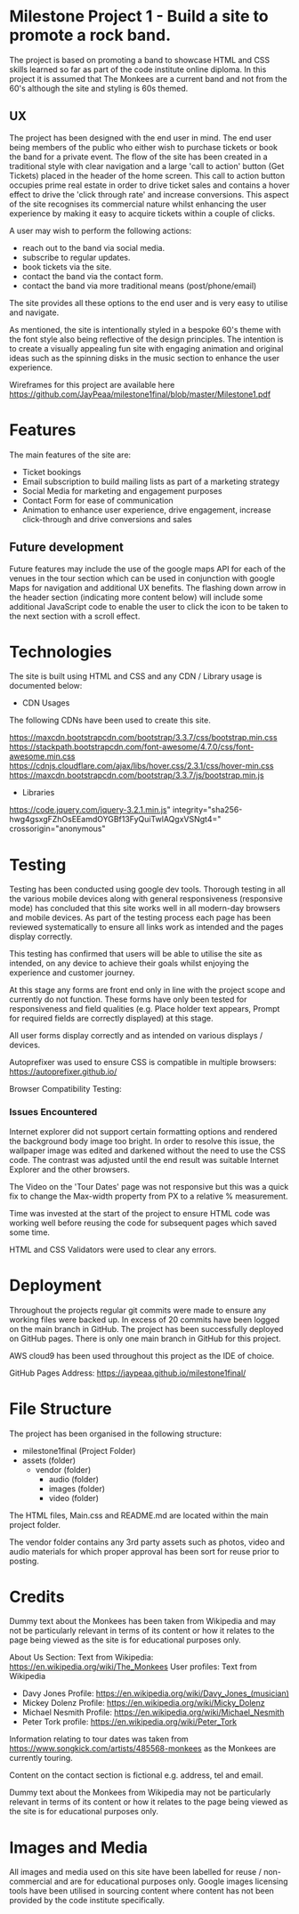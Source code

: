 # Milestone Project 1 - Build a site to promote a rock band.

The project is based on promoting a band to showcase HTML and CSS skills learned so far as part of the code institute online diploma. In this project it is assumed that 
The Monkees are a current band and not from the 60's although the site and styling is 60s themed. 

## UX

The project has been designed with the end user in mind.  The end user being members of the public who either wish to purchase tickets or book the band for a private event.
The flow of the site has been created in a traditional style with clear navigation and a large 'call to action' button (Get Tickets) placed in the header of the home screen.  This call to action button occupies prime real estate in order to drive ticket sales and contains a hover effect to drive the 'click through rate' and increase conversions.  This aspect of the site recognises its commercial nature whilst enhancing the user experience by making it easy to acquire tickets within a couple of clicks.

A user may wish to perform the following actions:

* reach out to the band via social media.
* subscribe to regular updates.
* book tickets via the site.
* contact the band via the contact form.
* contact the band via more traditional means (post/phone/email)

The site provides all these options to the end user and is very easy to utilise and navigate.

As mentioned, the site is intentionally styled in a bespoke 60's theme with the font style also being reflective of the design principles.  The intention is to create a visually appealing fun site with engaging animation and original ideas such as the spinning disks in the music section to enhance the user experience.

Wireframes for this project are available here https://github.com/JayPeaa/milestone1final/blob/master/Milestone1.pdf

# Features

The main features of the site are:

* Ticket bookings
* Email subscription to build mailing lists as part of a marketing strategy
* Social Media for marketing and engagement purposes
* Contact Form for ease of communication
* Animation to enhance user experience, drive engagement, increase click-through and drive conversions and sales

## Future development

Future features may include the use of the google maps API for each of the venues in the tour section which can be used in conjunction with google Maps for navigation and additional UX benefits.
The flashing down arrow in the header section (indicating more content below) will include some additional JavaScript code to enable the user to click the icon to be taken to the next section with a scroll effect.

# Technologies

The site is built using HTML and CSS and any CDN / Library usage is documented below:

* CDN Usages

The following CDNs have been used to create this site.

https://maxcdn.bootstrapcdn.com/bootstrap/3.3.7/css/bootstrap.min.css
https://stackpath.bootstrapcdn.com/font-awesome/4.7.0/css/font-awesome.min.css
https://cdnjs.cloudflare.com/ajax/libs/hover.css/2.3.1/css/hover-min.css
https://maxcdn.bootstrapcdn.com/bootstrap/3.3.7/js/bootstrap.min.js

* Libraries

https://code.jquery.com/jquery-3.2.1.min.js" integrity="sha256-hwg4gsxgFZhOsEEamdOYGBf13FyQuiTwlAQgxVSNgt4=" crossorigin="anonymous"

# Testing

Testing has been conducted using google dev tools. Thorough testing in all the various mobile devices along with general responsiveness (responsive mode) has concluded
that this site works well in all modern-day browsers and mobile devices. As part of the testing process each page has been reviewed systematically to ensure all links
work as intended and the pages display correctly.  

This testing has confirmed that users will be able to utilise the site as intended, on any device to achieve their goals whilst enjoying the experience and customer journey.

At this stage any forms are front end only in line with the project scope and currently do not function. These forms have only been tested for responsiveness and field qualities (e.g. Place holder text appears, Prompt for required fields are correctly displayed) at this stage.

All user forms display correctly and as intended on various displays / devices.

Autoprefixer was used to ensure CSS is compatible in multiple browsers: https://autoprefixer.github.io/

Browser Compatibility Testing:

### Issues Encountered

Internet explorer did not support certain formatting options and rendered the background body image too bright.  In order to resolve this issue, the wallpaper image was edited and darkened without the need to use the CSS code. The contrast was adjusted until the end result was suitable Internet Explorer and the other browsers.

The Video on the 'Tour Dates' page was not responsive but this was a quick fix to change the Max-width property from PX to a relative % measurement.

Time was invested at the start of the project to ensure HTML code was working well before reusing the code for subsequent pages which saved some time.

HTML and CSS Validators were used to clear any errors. 

# Deployment

Throughout the projects regular git commits were made to ensure any working files were backed up. In excess of 20 commits have been logged on the main branch in GitHub.
The project has been successfully deployed on GitHub pages.  There is only one main branch in GitHub for this project.

AWS cloud9 has been used throughout this project as the IDE of choice.  

GitHub Pages Address: https://jaypeaa.github.io/milestone1final/

# File Structure

The project has been organised in the following structure:

* milestone1final (Project Folder)
* assets (folder)
    * vendor (folder)
        * audio (folder)
        * images (folder)
        * video (folder)
        
The HTML files, Main.css and README.md are located within the main project folder.

The vendor folder contains any 3rd party assets such as photos, video and audio materials for which proper approval has been sort for reuse prior to posting.

# Credits

Dummy text about the Monkees has been taken from Wikipedia and may not be particularly relevant in terms of its content or how it relates to the page
being viewed as the site is for educational purposes only.

About Us Section: Text from Wikipedia: https://en.wikipedia.org/wiki/The_Monkees
User profiles: Text from Wikipedia

* Davy Jones Profile: https://en.wikipedia.org/wiki/Davy_Jones_(musician)
* Mickey Dolenz Profile: https://en.wikipedia.org/wiki/Micky_Dolenz
* Michael Nesmith Profile: https://en.wikipedia.org/wiki/Michael_Nesmith
* Peter Tork profile: https://en.wikipedia.org/wiki/Peter_Tork
    
 Information relating to tour dates was taken from https://www.songkick.com/artists/485568-monkees as the Monkees are currently touring.

Content on the contact section is fictional e.g. address, tel and email.

Dummy text about the Monkees from Wikipedia may not be particularly relevant in terms of its content or how it relates to the page
being viewed as the site is for educational purposes only.

# Images and Media

All images and media used on this site have been labelled for reuse / non-commercial and are for educational purposes only.  Google images licensing tools
have been utilised in sourcing content where content has not been provided by the code institute specifically.
